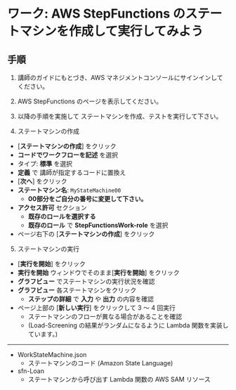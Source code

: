 # ワーク: AWS StepFunctions のステートマシンを作成して実行してみよう

## 手順

1. 講師のガイドにもとづき、AWS マネジメントコンソールにサインインしてください。

2. AWS StepFunctions のページを表示してください。

3. 以降の手順を実施して ステートマシンを作成、テストを実行して下さい。

4. ステートマシンの作成
  - [**ステートマシンの作成**] をクリック
  - **コードでワークフローを記述** を選択
  - タイプ: **標準** を選択
  - **定義** で 講師が指定するコードに置換え
  - [**次へ**] をクリック
  - **ステートマシン名**: `MyStateMachine00`
    - **00部分をご自分の番号に変更して下さい。**
  - **アクセス許可** セクション
    - **既存のロールを選択する**
    - **既存のロール** で **StepFunctionsWork-role** を選択
  - ページ右下の [**ステートマシンの作成**] をクリック
5. ステートマシンの実行
  - [**実行を開始**] をクリック
  - **実行を開始** ウィンドウでそのまま[**実行を開始**] をクリック
  - **グラフビュー** でステートマシンの実行状況を確認
  - **グラフビュー** 各ステートマシンをクリック
    - **ステップの詳細** で **入力** や **出力** の内容を確認
  - ページ上部の [**新しい実行**] をクリックして 3 ～ 4 回実行
    - ステートマシンのフローが異なる場合があることを確認
    - (Load-Screening の結果がランダムになるように Lambda 関数を実装しています。)

---

* WorkStateMachine.json
  - ステートマシンのコード (Amazon State Language)
* sfn-Loan
  - ステートマシンから呼び出す Lambda 関数の AWS SAM リソース






